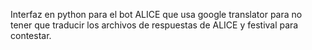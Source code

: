 Interfaz en python para el bot ALICE que usa google translator para no tener que traducir los archivos de respuestas de ALICE y festival para contestar.